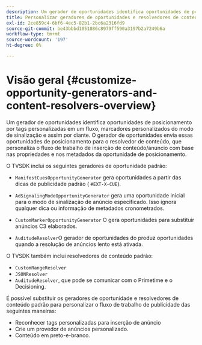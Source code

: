 ```yaml
---
description: Um gerador de oportunidades identifica oportunidades de posicionamento por tags personalizadas em um fluxo, marcadores personalizados do modo de sinalização e assim por diante. O gerador de oportunidades envia essas oportunidades de posicionamento para o resolvedor de conteúdo, que personaliza o fluxo de trabalho de inserção de conteúdo/anúncio com base nas propriedades e nos metadados da oportunidade de posicionamento.
title: Personalizar geradores de oportunidades e resolvedores de conteúdo
exl-id: 2ce859c4-6bf6-4ec5-82b1-2bc6a2316fd9
source-git-commit: be43bbbd1051886c8979ff590a3197b2a7249b6a
workflow-type: tm+mt
source-wordcount: '197'
ht-degree: 0%

---
```


# Visão geral {#customize-opportunity-generators-and-content-resolvers-overview}

Um gerador de oportunidades identifica oportunidades de posicionamento por tags personalizadas em um fluxo, marcadores personalizados do modo de sinalização e assim por diante. O gerador de oportunidades envia essas oportunidades de posicionamento para o resolvedor de conteúdo, que personaliza o fluxo de trabalho de inserção de conteúdo/anúncio com base nas propriedades e nos metadados da oportunidade de posicionamento.

O TVSDK inclui os seguintes geradores de oportunidade padrão:

* `ManifestCuesOpportunityGenerator` gera oportunidades a partir das dicas de publicidade padrão ( `#EXT-X-CUE`).

* `AdSignalingModeOpportunityGenerator` gera uma oportunidade inicial para o modo de sinalização de anúncio especificado. Isso ignora qualquer dica ou informação de metadados cronometrados.
* `CustomMarkerOpportunityGenerator` O gera oportunidades para substituir anúncios C3 elaborados.
* `AuditudeResolver`O gerador de oportunidades do produz oportunidades quando a resolução de anúncios lento está ativada.

O TVSDK também inclui resolvedores de conteúdo padrão:

* `CustomRangeResolver`
* `JSONResolver`
* `AuditudeResolver`, que pode se comunicar com o Primetime e o Decisioning.

É possível substituir os geradores de oportunidade e resolvedores de conteúdo padrão para personalizar o fluxo de trabalho de publicidade das seguintes maneiras:

* Reconhecer tags personalizadas para inserção de anúncio
* Crie um provedor de anúncios personalizado.
* Conteúdo em preto-e-branco.
